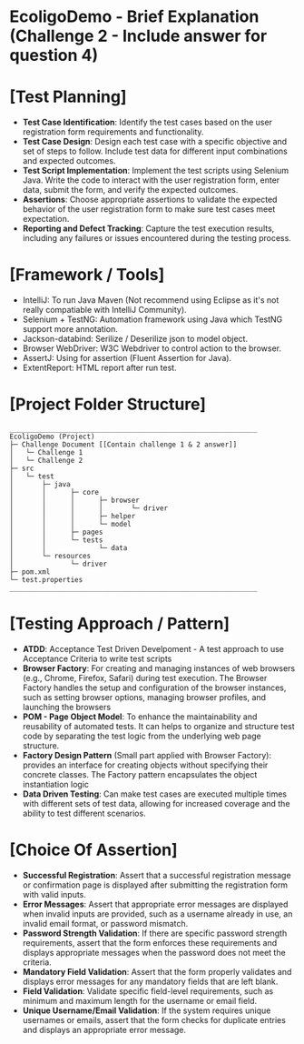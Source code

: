 # EcoligoDemo - Brief Explanation (Challenge 2 - Include answer for question 4)
# [Test Planning]
- **Test Case Identification**: Identify the test cases based on the user registration form requirements and functionality.
- **Test Case Design**: Design each test case with a specific objective and set of steps to follow. Include test data for different input combinations and expected outcomes.
- **Test Script Implementation**: Implement the test scripts using Selenium Java. Write the code to interact with the user registration form, enter data, submit the form, and verify the expected outcomes.
- **Assertions**: Choose appropriate assertions to validate the expected behavior of the user registration form to make sure test cases meet expectation.
- **Reporting and Defect Tracking**: Capture the test execution results, including any failures or issues encountered during the testing process.
# [Framework / Tools]
- IntelliJ: To run Java Maven (Not recommend using Eclipse as it's not really compatiable with IntelliJ Community).
- Selenium + TestNG: Automation framework using Java which TestNG support more annotation.
- Jackson-databind: Serilize / Deserilize json to model object.
- Browser WebDriver: W3C Webdriver to control action to the browser.
- AssertJ: Using for assertion (Fluent Assertion for Java).
- ExtentReport: HTML report after run test.

# [Project Folder Structure]
```
_____________________________________________________________
EcoligoDemo (Project)
├─ Challenge Document [[Contain challenge 1 & 2 answer]]
│   └─ Challenge 1
│   └─ Challenge 2
├─ src
│   └─ test
│       ├─ java
│       │      ├─ core
│       │      │      ├─ browser
│       │      │      │       └─ driver
│       │      │      ├─ helper
│       │      │      └─ model
│       │      ├─ pages
│       │      └─ tests
│       │             └─ data
│       └─ resources
│              └─ driver
├─ pom.xml
└─ test.properties
_____________________________________________________________
```

# [Testing Approach / Pattern]
- **ATDD**: Acceptance Test Driven Develpoment - A test approach to use Acceptance Criteria to write test scripts 
- **Browser Factory**: For creating and managing instances of web browsers (e.g., Chrome, Firefox, Safari) during test execution. The Browser Factory handles the setup and configuration of the browser instances, such as setting browser options, managing browser profiles, and launching the browsers
- **POM - Page Object Model**: To enhance the maintainability and reusability of automated tests. It can helps to organize and structure test code by separating the test logic from the underlying web page structure.
- **Factory Design Pattern** (Small part applied with Browser Factory): provides an interface for creating objects without specifying their concrete classes. The Factory pattern encapsulates the object instantiation logic
- **Data Driven Testing**: Can make test cases are executed multiple times with different sets of test data, allowing for increased coverage and the ability to test different scenarios.

# [Choice Of Assertion]
- **Successful Registration**: Assert that a successful registration message or confirmation page is displayed after submitting the registration form with valid inputs.
- **Error Messages**: Assert that appropriate error messages are displayed when invalid inputs are provided, such as a username already in use, an invalid email format, or password mismatch.
- **Password Strength Validation**: If there are specific password strength requirements, assert that the form enforces these requirements and displays appropriate messages when the password does not meet the criteria.
- **Mandatory Field Validation**: Assert that the form properly validates and displays error messages for any mandatory fields that are left blank.
- **Field Validation**: Validate specific field-level requirements, such as minimum and maximum length for the username or email field.
- **Unique Username/Email Validation**: If the system requires unique usernames or emails, assert that the form checks for duplicate entries and displays an appropriate error message.
